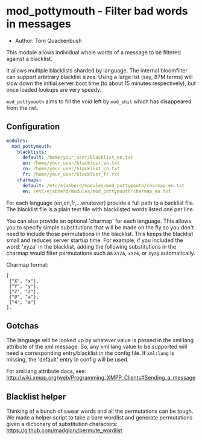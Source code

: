 mod_pottymouth - Filter bad words in messages
=============================================

* Author: Tom Quackenbush <tom at madglory.com>


This module allows individual whole words of a message to be filtered against a blacklist.

It allows multiple blacklists
sharded by language. The internal bloomfilter can support arbitrary blacklist
sizes. Using a large list (say, 87M terms) will slow down the initial server
boot time (to about 15 minutes respectively), but once loaded lookups are very
speedy.

`mod_pottymouth` aims to fill the void left by `mod_shit`
which has disappeared from the net.


Configuration
-------------

```yaml
modules:
  mod_pottymouth:
    blacklists:
      default: /home/your_user/blacklist_en.txt
      en: /home/your_user/blacklist_en.txt
      cn: /home/your_user/blacklist_cn.txt
      fr: /home/your_user/blacklist_fr.txt
    charmaps:
      default: /etc/ejabberd/modules/mod_pottymouth/charmap_en.txt
      en: /etc/ejabberd/modules/mod_pottymouth/charmap_en.txt
```

For each language (en,cn,fr,...whatever) provide a full path to a backlist file.
The blacklist file is a plain text file with blacklisted words listed one per
line.

You can also provide an optional 'charmap' for each language. This allows you
to specify simple substitutions that will be made on the fly so you don't need
to include those permutations in the blacklist. This keeps the blacklist small
and reduces server startup time. For example, if you included the word:
'xyza' in the blacklist, adding the following substitutions in the charmap
would filter permutations such as `XYZA`, `xYz4`, or `Xyz@` automatically.

Charmap format:

```
[
 {"X", "x"},
 {"Y", "y"},
 {"Z", "z"},
 {"@", "a"},
 {"4", "a"}
].
```

Gotchas
-------

The language will be looked up by whatever value is passed in the xml:lang
attribute of the xml message. So, any xml:lang value to be supported will need
a corresponding entry/blacklist in the config file. If `xml:lang` is missing,
the 'default' entry in config will be used.

For xml:lang attribute docs, see:
http://wiki.xmpp.org/web/Programming_XMPP_Clients#Sending_a_message

Blacklist helper
----------------

Thinking of a bunch of swear words and all the permutations can be tough. We made
a helper script to take a bare wordlist and generate permutations given a
dictionary of substitution characters: https://github.com/madglory/permute_wordlist
